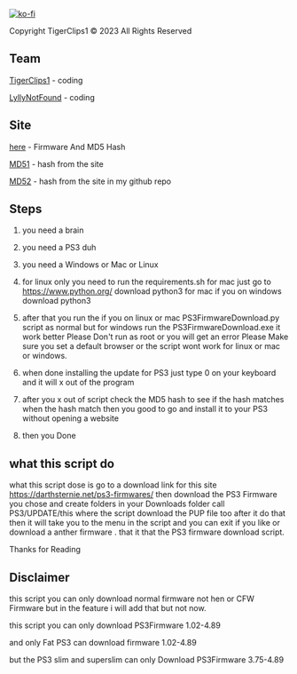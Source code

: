 [![ko-fi](https://www.ko-fi.com/img/githubbutton_sm.svg)](https://ko-fi.com/tigerclips1)

Copyright TigerClips1 © 2023 All Rights Reserved

## Team ##

[TigerClips1](https://github.com/TigerClips1) - coding

[LyllyNotFound](https://github.com/LyllyNotFound) - coding

## Site ##

[here](https://darthsternie.net/ps3-firmwares/) -   Firmware And MD5 Hash

[MD51](https://darthsternie.net/ps3-firmwares/) - hash from the site

[MD52](https://github.com/TigerClips1/PS3_Firmware_Download/blob/main/PS3Firmwares/PS3FIremawreHash.txt) - hash from the site in my github repo


## Steps ##

1. you need a brain 

2. you need a PS3 duh

3. you need a Windows or Mac or Linux

4. for linux only you need to run the requirements.sh for mac just go to  https://www.python.org/ download python3 for mac if you on windows download python3

5. after that you run the if you on linux or mac PS3FirmwareDownload.py script as normal but for windows run the PS3FirmwareDownload.exe it work better Please Don't run as root or you will get an error Please Make sure you set a default browser or the script wont work for linux or mac or windows.

6. when done installing the update for PS3 just type 0 on your keyboard and it will x out of the program

7. after you x out of script check the MD5 hash to see if the hash matches when the hash match then you good to go and install it to your PS3 without opening a website

8. then you Done 

## what this script do ##

what this script dose is go to  a download link for this site https://darthsternie.net/ps3-firmwares/
then download the PS3 Firmware you chose  and create folders in your Downloads folder call PS3/UPDATE/this where the script download the PUP file too 
after it do that then it will take you to the menu in the script and you can exit if you like or download a anther firmware .
that it that the PS3 firmware download script.

Thanks for Reading

## Disclaimer ##

this script you can only download normal firmware not hen or CFW Firmware but in the feature i will add that but not now.

this script you can only download PS3Firmware 1.02-4.89

and only Fat PS3 can download firmware 1.02-4.89

but the PS3 slim and superslim  can only Download PS3Firmware 3.75-4.89

